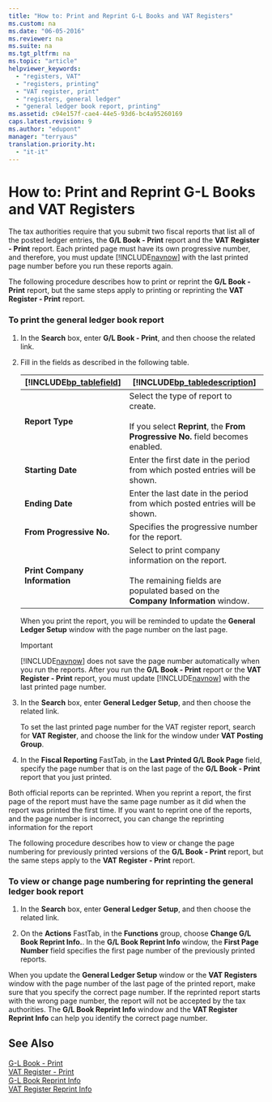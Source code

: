 ```yaml
---
title: "How to: Print and Reprint G-L Books and VAT Registers"
ms.custom: na
ms.date: "06-05-2016"
ms.reviewer: na
ms.suite: na
ms.tgt_pltfrm: na
ms.topic: "article"
helpviewer_keywords: 
  - "registers, VAT"
  - "registers, printing"
  - "VAT register, print"
  - "registers, general ledger"
  - "general ledger book report, printing"
ms.assetid: c94e157f-cae4-44e5-93d6-bc4a95260169
caps.latest.revision: 9
ms.author: "edupont"
manager: "terryaus"
translation.priority.ht: 
  - "it-it"
---
```

# How to: Print and Reprint G-L Books and VAT Registers
The tax authorities require that you submit two fiscal reports that list all of the posted ledger entries, the **G\/L Book \- Print** report and the **VAT Register \- Print** report. Each printed page must have its own progressive number, and therefore, you must update [!INCLUDE[navnow](../../ApplicationDesign/includes/navnow_md.md)] with the last printed page number before you run these reports again.  
  
 The following procedure describes how to print or reprint the **G\/L Book \- Print** report, but the same steps apply to printing or reprinting the **VAT Register \- Print** report.  
  
### To print the general ledger book report  
  
1.  In the **Search** box, enter **G\/L Book \- Print**, and then choose the related link.  
  
2.  Fill in the fields as described in the following table.  
  
    |[!INCLUDE[bp_tablefield](../../ApplicationDesign/includes/bp_tablefield_md.md)]|[!INCLUDE[bp_tabledescription](../../ApplicationDesign/includes/bp_tabledescription_md.md)]|  
    |---------------------------------|---------------------------------------|  
    |**Report Type**|Select the type of report to create.<br /><br /> If you select **Reprint**, the **From Progressive No.** field becomes enabled.|  
    |**Starting Date**|Enter the first date in the period from which posted entries will be shown.|  
    |**Ending Date**|Enter the last date in the period from which posted entries will be shown.|  
    |**From Progressive No.**|Specifies the progressive number for the report.|  
    |**Print Company Information**|Select to print company information on the report.<br /><br /> The remaining fields are populated based on the **Company Information** window.|  
  
     When you print the report, you will be reminded to update the **General Ledger Setup** window with the page number on the last page.  
  
    > [!IMPORTANT]  
    >  [!INCLUDE[navnow](../../ApplicationDesign/includes/navnow_md.md)] does not save the page number automatically when you run the reports. After you run the **G\/L Book \- Print** report or the **VAT Register \- Print** report, you must update [!INCLUDE[navnow](../../ApplicationDesign/includes/navnow_md.md)] with the last printed page number.  
  
3.  In the **Search** box, enter **General Ledger Setup**, and then choose the related link.  
  
     To set the last printed page number for the VAT register report, search for **VAT Register**, and choose the link for the window under **VAT Posting Group**.  
  
4.  In the **Fiscal Reporting** FastTab, in the **Last Printed G\/L Book Page** field, specify the page number that is on the last page of the **G\/L Book \- Print** report that you just printed.  
  
 Both official reports can be reprinted. When you reprint a report, the first page of the report must have the same page number as it did when the report was printed the first time. If you want to reprint one of the reports, and the page number is incorrect, you can change the reprinting information for the report  
  
 The following procedure describes how to view or change the page numbering for previously printed versions of the **G\/L Book \- Print** report, but the same steps apply to the **VAT Register \- Print** report.  
  
### To view or change page numbering for reprinting the general ledger book report  
  
1.  In the **Search** box, enter **General Ledger Setup**, and then choose the related link.  
  
2.  On the **Actions** FastTab, in the **Functions** group, choose **Change G\/L Book Reprint Info.**. In the **G\/L Book Reprint Info** window, the **First Page Number** field specifies the first page number of the previously printed reports.  
  
 When you update the **General Ledger Setup** window or the **VAT Registers** window with the page number of the last page of the printed report, make sure that you specify the correct page number. If the reprinted report starts with the wrong page number, the report will not be accepted by the tax authorities. The **G\/L Book Reprint Info** window and the **VAT Register Reprint Info** can help you identify the correct page number.  
  
## See Also  
 [G\-L Book \- Print](../../LocalFunctionalityForMicrosoftDynamicsNav2016/Italy/-$-r_12121-g-l-book-print-$-.md)   
 [VAT Register \- Print](../../LocalFunctionalityForMicrosoftDynamicsNav2016/Italy/-$-r_12120-vat-register-print-$-.md)   
 [G\-L Book Reprint Info](../../LocalFunctionalityForMicrosoftDynamicsNav2016/Italy/-$-n_12149-g-l-book-reprint-info-$-.md)   
 [VAT Register Reprint Info](../../LocalFunctionalityForMicrosoftDynamicsNav2016/Italy/-$-n_12150-vat-register-reprint-info-$-.md)